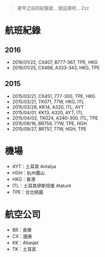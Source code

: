 > 更早之前的紀錄就... 就這樣吧... Zzz


航班紀錄
========

2016
----
* 2016/01/22, CX407, B777-367, TPE, HKG
* 2016/01/25, CX468, A333-343, HKG, TPE


2015
----

* 2015/03/21, CX451, 777-300, TPE, HKG
* 2015/03/21, TK071, 77W, HKG, ITL
* 2015/03/28, KK14, A320, ITL, AYT
* 2015/04/01, KK13, A320, AYT, ITL
* 2015/04/02, TK024, A340-300, ITL, TPE
* 2015/09/16, BR758, 77W, TPE, HGH
* 2015/09/27, BR757, 77W, HGH, TPE


機場
====

* AYT：土耳其 Antalya
* HGH：杭州蕭山
* HKG：香港
* ITL：土耳其伊斯坦堡 Ataturk
* TPE：台北桃園


航空公司
========

* BR：長榮
* CX：國泰
* KK：Atlasjet
* TK：土耳其

